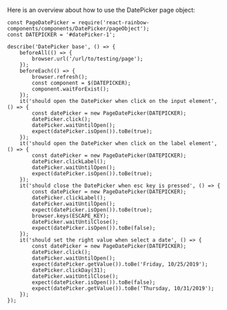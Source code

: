 Here is an overview about how to use the DatePicker page object:

    const PageDatePicker = require('react-rainbow-components/components/DatePicker/pageObject');
    const DATEPICKER = '#datePicker-1';

    describe('DatePicker base', () => {
        beforeAll(() => {
            browser.url('/url/to/testing/page');
        });
        beforeEach(() => {
            browser.refresh();
            const component = $(DATEPICKER);
            component.waitForExist();
        });
        it('should open the DatePicker when click on the input element', () => {
            const datePicker = new PageDatePicker(DATEPICKER);
            datePicker.click();
            datePicker.waitUntilOpen();
            expect(datePicker.isOpen()).toBe(true);
        });
        it('should open the DatePicker when click on the label element', () => {
            const datePicker = new PageDatePicker(DATEPICKER);
            datePicker.clickLabel();
            datePicker.waitUntilOpen();
            expect(datePicker.isOpen()).toBe(true);
        });
        it('should close the DatePicker when esc key is pressed', () => {
            const datePicker = new PageDatePicker(DATEPICKER);
            datePicker.clickLabel();
            datePicker.waitUntilOpen();
            expect(datePicker.isOpen()).toBe(true);
            browser.keys(ESCAPE_KEY);
            datePicker.waitUntilClose();
            expect(datePicker.isOpen()).toBe(false);
        });
        it('should set the right value when select a date', () => {
            const datePicker = new PageDatePicker(DATEPICKER);
            datePicker.click();
            datePicker.waitUntilOpen();
            expect(datePicker.getValue()).toBe('Friday, 10/25/2019');
            datePicker.clickDay(31);
            datePicker.waitUntilClose();
            expect(datePicker.isOpen()).toBe(false);
            expect(datePicker.getValue()).toBe('Thursday, 10/31/2019');
        });
    });
